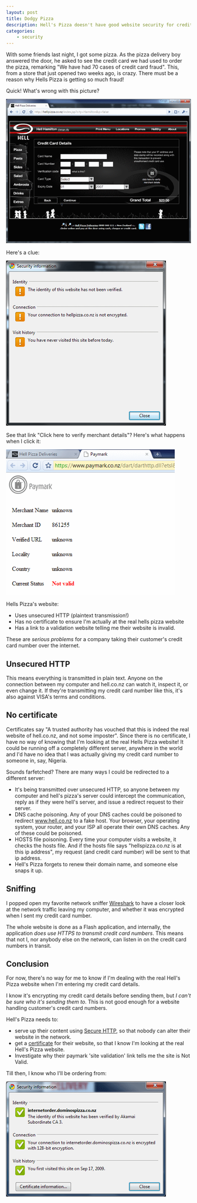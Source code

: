```yaml
---
layout: post
title: Dodgy Pizza
description: Hell's Pizza doesn't have good website security for credit card numbers
categories:
    - security
---
```


With some friends last night, I got some pizza. As the pizza delivery boy
answered the door, he asked to see the credit card we had used to order the
pizza, remarking "We have had 70 cases of credit card fraud". This, from a
store that just opened two weeks ago, is crazy. There must be a reason why
Hells Pizza is getting so much fraud!

Quick! What's wrong with this picture?

[![Hells Pizza asking for credit card number on unsecured page](/images/hells.png)](www.hell.co.nz)

Here's a clue:

![Google chrome website information](/images/chromeinfo.png)

See that link "Click here to verify merchant details"? Here's what happens when
I click it:

![Invalid website](/images/paymark.png)

Hells Pizza's website:

* Uses unsecured HTTP (plaintext transmission!)
* Has no certificate to ensure I'm actually at the real hells pizza website
* Has a link to a validation website telling me their website is invalid.

These are *serious problems* for a company taking their customer's credit card
number over the internet.

Unsecured HTTP
--------------

This means everything is transmitted in plain text. Anyone on the connection
between my computer and hell.co.nz can watch it, inspect it, or even change it.
If they're transmitting my credit card number like this, it's also against
VISA's terms and conditions.

No certificate
--------------

Certificates say "A trusted authority has vouched that this is indeed the real
website of hell.co.nz, and not some imposter". Since there is no certificate, I
have no way of knowing that I'm looking at the real Hells Pizza website! 
It could be running off a completely different server, anywhere in the world
and I'd have no idea that I was actually giving my credit card number to
someone in, say, Nigeria.

Sounds farfetched? There are many ways I could be redirected to a different server:

* It's being transmitted over unsecured HTTP, so anyone between my computer and 
  hell's pizza's server could intercept the communication, reply as if they
  were hell's server, and issue a redirect request to their server.
* DNS cache poisoning. Any of your DNS caches could be poisoned to redirect 
  www.hell.co.nz to a fake host. Your browser, your operating system, your
  router, and your ISP all operate their own DNS caches. Any of these could be
  poisoned.
* HOSTS file poisoning. Every time your computer visits a website, it checks the 
  hosts file. And if the hosts file says "hellspizza.co.nz is at this ip
  address", my request (and credit card number) will be sent to that ip
  address.
* Hell's Pizza forgets to renew their domain name, and someone else snaps it up.

Sniffing
--------

I popped open my favorite network sniffer
[Wireshark](/images/http://www.wireshark.org) to have a closer look at the
network traffic leaving my computer, and whether it was encrypted when I sent
my credit card number.

The whole website is done as a Flash application, and internally, the
application *does use HTTPS to transmit credit card numbers*. This means that
not I, nor anybody else on the network, can listen in on the credit card
numbers in transit.

Conclusion
----------

For now, there's no way for me to know if I'm dealing with the real Hell's
Pizza website when I'm entering my credit card details.

I know it's encrypting my credit card details before sending them, but *I can't
be sure who it's sending them to*. This is not good enough for a website
handling customer's credit card numbers.

Hell's Pizza needs to: 

* serve up their content using 
  [Secure HTTP](http://en.wikipedia.org/wiki/HTTPS),
  so that nobody can alter their website in the network.
* get a [certificate](http://www.verisign.com/) for their website, so that I 
  know I'm looking at the real Hell's Pizza website.
* Investigate why their paymark 'site validation' link tells me the site is Not
  Valid.

Till then, I know who I'll be ordering from:

![Dominos Pizza Certificate](/images/dominos.png)

